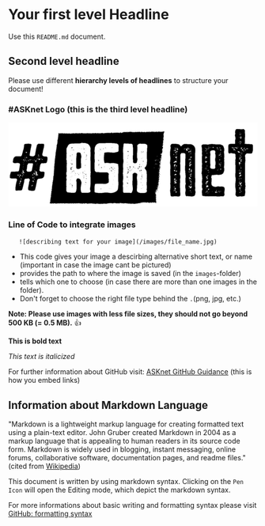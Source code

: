 # Your first level Headline

Use this `README.md` document.  


## Second level headline
Please use different **hierarchy levels of headlines** to structure your document!  


### #ASKnet Logo (this is the third level headline)

![ASKnet Logo](/images/asknet-logo.png)

### Line of Code to integrate images  
  ```
     ![describing text for your image](/images/file_name.jpg)
  ```  
- This code gives your image a descirbing alternative short text, or name (important in case the image cant be pictured)
- provides the path to where the image is saved (in the `images`-folder)
- tells which one to choose (in case there are more than one images in the folder).
- Don't forget to choose the right file type behind the `.`(png, jpg, etc.)  


**Note: Please use images with less file sizes, they should not go beyond 500 KB (= 0.5 MB).** :+1:

**This is bold text**  

_This text is italicized_  

For further information about GitHub visit: [ASKnet GitHub Guidance](https://asknet-open-training.github.io/Github-Guidance/) (this is how you embed links)  


## Information about Markdown Language

"Markdown is a lightweight markup language for creating formatted text using a plain-text editor. John Gruber created Markdown in 2004 as a markup language that is appealing to human readers in its source code form. Markdown is widely used in blogging, instant messaging, online forums, collaborative software, documentation pages, and readme files." (cited from [Wikipedia](https://en.wikipedia.org/wiki/Markdown))

This document is written by using markdown syntax. Clicking on the `Pen Icon` will open the Editing mode, which depict the markdown syntax.

For more informations about basic writing and formatting syntax please visit [GitHub: formatting syntax](https://docs.github.com/en/get-started/writing-on-github/getting-started-with-writing-and-formatting-on-github/basic-writing-and-formatting-syntax)

